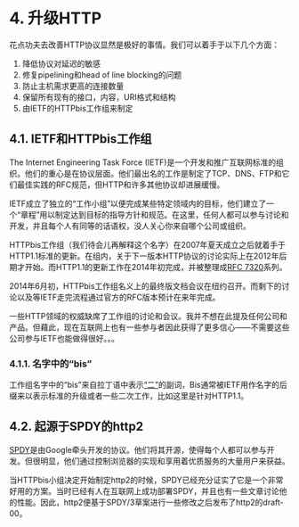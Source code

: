 # 4. 升级HTTP

花点功夫去改善HTTP协议显然是极好的事情。我们可以着手于以下几个方面：

1. 降低协议对延迟的敏感
2. 修复pipelining和head of line blocking的问题
3. 防止主机需求更高的连接数量
4. 保留所有现有的接口，内容，URI格式和结构
5. 由IETF的HTTPbis工作组来制定  

## 4.1. IETF和HTTPbis工作组

The Internet Engineering Task Force \(IETF\)是一个开发和推广互联网标准的组织。他们的重心是在协议层面。他们最出名的工作是制定了TCP、DNS、FTP和它们最佳实践的RFC规范，但HTTP和许多其他协议却进展缓慢。

IETF成立了独立的“工作小组”以便完成某些特定领域内的目标，他们建立了一个“章程”用以制定达到目标的指导方针和规范。在这里，任何人都可以参与讨论和开发，并且每个人有同等的话语权，没人关心你来自哪个公司或组织。

HTTPbis工作组（我们待会儿再解释这个名字）在2007年夏天成立之后就着手于HTTP1.1标准的更新。在组内，关于下一版本HTTP协议的讨论实际上在2012年后期才开始。而HTTP1.1的更新工作在2014年初完成，并被整理成[RFC 7320](https://tools.ietf.org/html/rfc7320)系列。

2014年6月初，HTTPbis工作组名义上的最终版文档会议在纽约召开。而剩下的讨论以及等IETF走完流程通过官方的RFC版本预计在来年完成。 

一些HTTP领域的权威缺席了工作组的讨论和会议。我并不想在此提及任何公司和产品。但藉此，现在互联网上也有一些参与者因此获得了更多信心——不需要这些公司参与IETF也能做得很好。。。

### 4.1.1. 名字中的“bis”

工作组名字中的“bis”来自拉丁语中表示[“二”](https://en.wiktionary.org/wiki/bis#Latin)的副词，Bis通常被IETF用作名字的后缀来以表示标准的升级或者一些二次工作，比如这里是针对HTTP1.1。

## 4.2. 起源于SPDY的http2

[SPDY](https://en.wikipedia.org/wiki/SPDY)是由Google牵头开发的协议。他们将其开源，使得每个人都可以参与开发。但很明显，他们通过控制浏览器的实现和享用着优质服务的大量用户来获益。

当HTTPbis小组决定开始制定http2的时候，SPDY已经充分证实了它是一个非常好用的方案。当时已经有人在互联网上成功部署SPDY，并且也有一些文章讨论他的性能。因此，http2便基于SPDY/3草案进行一些修改之后发布了http2的draft-00。

